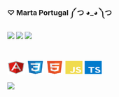 ###  ♡ Marta Portugal ༼ つ ◕_◕ ༽つ


 
<div> 
  <a href="https://instagram.com/marta_portugall" target="_blank"><img src="https://img.shields.io/badge/-Instagram-%23E4405F?style=for-the-badge&logo=instagram&logoColor=white" target="_blank"></a>
  <a href = "mailto:martaaferreiraa14@gmail.com"><img src="https://img.shields.io/badge/-Gmail-%23333?style=for-the-badge&logo=gmail&logoColor=white" target="_blank"></a>
  <a href="https://www.linkedin.com/in/marta-portugal-aa8269251/" target="_blank"><img src="https://img.shields.io/badge/-LinkedIn-%230077B5?style=for-the-badge&logo=linkedin&logoColor=white" target="_blank"></a> 
</div>

##

<div style="display: inline_block"><br>
  <img align="center" alt="Angular" height="30" width="40" src="https://raw.githubusercontent.com/devicons/devicon/master/icons/angularjs/angularjs-original.svg">
    <img align="center" alt="CSS" height="30" width="40" src="https://raw.githubusercontent.com/devicons/devicon/master/icons/css3/css3-original.svg">
  <img align="center" alt="HTML" height="30" width="40" src="https://raw.githubusercontent.com/devicons/devicon/master/icons/html5/html5-original.svg">
 <img align="center" alt="Js" height="30" width="40" src="https://raw.githubusercontent.com/devicons/devicon/master/icons/javascript/javascript-plain.svg">
  <img align="center" alt="Ts" height="30" width="40" src="https://raw.githubusercontent.com/devicons/devicon/master/icons/typescript/typescript-plain.svg">
  </div>

<div style="display: inline_block"><br>
<!-- <a href="https://github.com/marttuga/github-readme-stats">
  <img height=200 align="center" src="https://github-readme-stats.vercel.app/api?username=marttuga&theme=onedark" />
</a> -->
<a href="https://github.com/marttuga/convoychat">
  <img height=200 align="center" src="https://github-readme-stats.vercel.app/api/top-langs?username=marttuga&layout=compact&langs_count=8&card_width=320&theme=onedark" />
</a>
</div>

  

